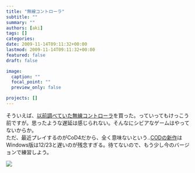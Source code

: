 ```yaml
---
title: "無線コントローラ"
subtitle: ""
summary: ""
authors: [aki]
tags: []
categories: 
date: 2009-11-14T09:11:32+00:00
lastmod: 2009-11-14T09:11:32+00:00
featured: false
draft: false

image:
  caption: ""
  focal_point: ""
  preview_only: false

projects: []
---
```

そういえば、[以前調べていた無線コントローラ](http://chezou.wordpress.com/2009/09/23/pc%e3%81%a7%e3%83%af%e3%82%a4%e3%83%a4%e3%83%ac%e3%82%b9%e3%82%b3%e3%83%b3%e3%83%88%e3%83%ad%e3%83%bc%e3%83%a9%e3%82%92%e4%bd%bf%e3%81%86%e3%81%ab%e3%81%af/)を買った。っていってもけっこう前ですが。思ったような遅延は感じられない。そんなにシビアなゲームはやってないからか。  
ただ、最近プレイするのがCoD4だから、全く意味ないという‥[CODの新作](http://www.modernwarfare2.jp/)はWindows版は12/23と遅いのが残念すぎる。待てないので、もう少し今のバージョンで練習しよう。

[![](http://chezou.files.wordpress.com/2009/11/p_1600_1200_fddd2f30-f71b-4f86-bbae-7095a4841fbd.jpeg)](http://chezou.files.wordpress.com/2009/11/p_1600_1200_fddd2f30-f71b-4f86-bbae-7095a4841fbd.jpeg)


